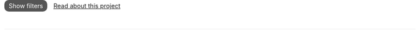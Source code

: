 ```yaml
---
title: Search the security.txt records found in the Alexa Top 1 Million
date: 2019-03-19 21:47:32
tags:
banner_lg: banner-lg.jpg
banner_sm: banner-sm.jpg
seo_description: Use this index to search security.txt records in the Alexa Top 1 Million sites
---
```


<div class="security-txt-wrapper">
	<div class="search-wrapper" id="search-wrapper">
		<div class="filters">
			<div class="search">
				<input type="text" id="search" placeholder="Filter by domain name">
			</div>
			<div class="filter">
				<div class="filter-title">Filter by existence of fields (click to enable)</div><div class="check" data-key="canonical">Canonical</div><div class="check" data-key="preferred_languages">Preferred Languages</div><div class="check" data-key="acknowledgements">Acknowledgements</div><div class="check" data-key="contact">Contact</div><div class="check" data-key="encryption">Encryption</div><div class="check" data-key="hiring">Hiring</div><div class="check" data-key="policy">Policy</div>
			</div>
		</div>
		<div id="filter-toggle" class="filter-toggle">Show filters</div>
		<div class="read-about-this-project"><a href="/security-txt-search">Read about this project</a></div>
		<div id="num-results" class="num-results"></div>
		<div id="results" class="results"></div>
	</div>
	<div class="details">
		<div id="back-to-results" class="back-to-results">&lt; Back to results</div>
		<div id="domain" class="domain"></div>
		<div id="txt"></div>
	</div>
</div>

<script src="data.js"></script>
<script type="text/template" id="template">
	<div class="title">{title}</div>
</script>
<script>
var q = function (query) { return document.querySelectorAll(query) }
var template = q('#template')[0].innerText;
var results = q('#results')[0];
var search = q('#search')[0];
var numResults = q('#num-results')[0];
var searchWrapper = q('#search-wrapper')[0];
var backToResults = q('#back-to-results')[0];
var domain = q('#domain')[0];
var txt = q('#txt')[0];
var elem, tpl, searchTimeout;
var filters = {};

function handleDomainClick(_domain) {
	return function () {
		var text = '';
		var dd = data[_domain];
		domain.innerText = _domain;

		if (dd['.well-known']) {
			text += '<a href="https://' + _domain + '/.well-known/security.txt" target="_blank">/.well-known/security.txt</a><pre>' + dd['.well-known'].raw + '</pre>';
		}

		if (dd['root']) {
			text += '<a href="https://' + _domain + '/security.txt" target="_blank">/security.txt</a><pre>' + dd['root'].raw + '</pre>';
		}

		txt.innerHTML = text;
		searchWrapper.setAttribute('data-hidden', 'true');
	}
}

function refresh() {
	results.innerHTML = '';
	var num = 0;
	var keys = Object.keys(data).sort(function (a, b) {
		if (a < b) return -1;
		if (a > b) return 1;
		return 0;
	});
	var searchValue = search.value.toLowerCase();

	keys.forEach(function (key) {
		// domain filter
		if (searchValue && key.indexOf(searchValue) === -1) return;

		// field filter
		var filterKey
		var isEmpty = function (path, fk) {
			if (!data[key][path]) return true;
			if (!data[key][path][fk] || data[key][path][fk].length === undefined) {
				return data[key][path][fk] === null;
			} else {
				return data[key][path][fk].length === 0;
			}
		}
		for (filterKey in filters) {
			if (filters[filterKey] === true && isEmpty('root', filterKey) && isEmpty('.well-known', filterKey)) return; 
		}

		// create element
		elem = document.createElement('div');
		elem.classList.add('result');
		elem.addEventListener('click', handleDomainClick(key));
		tpl = template.replace('{title}', key);
		elem.innerHTML = tpl;
		results.appendChild(elem);
		num += 1;
	});

	numResults.innerText = num + ' results found';
}

refresh();

search.addEventListener('keyup', function () {
	if (searchTimeout) clearTimeout(searchTimeout);
	searchTimeout = setTimeout(refresh, 300);
});

backToResults.addEventListener('click', function () {
	searchWrapper.setAttribute('data-hidden', 'false');
});

q('.filter .check').forEach(function (filterButton) {
	filterButton.addEventListener('click', function (e) {
		var target = e.target;
		var key, checked;

		while (true) {
			key = target.getAttribute('data-key');

			if (key !== null) {
				break;
			}

			target = target.parentElement;
		}

		checked = target.getAttribute('data-checked');

		if (checked === 'true') {
			target.setAttribute('data-checked', 'false');
			filters[key] = false;
		} else {
			target.setAttribute('data-checked', 'true');
			filters[key] = true;
		}
		refresh();
	});
})

var filters = q('.filters')[0];
var filtersOpen = false;
var filterToggle = q('#filter-toggle')[0];
filterToggle.addEventListener('click', function () {
	if (filtersOpen) {
		filters.setAttribute('data-open', 'false');
		filtersOpen = false;
		filterToggle.innerText = 'Show filters'
	} else {
		filters.setAttribute('data-open', 'true');
		filtersOpen = true;
		filterToggle.innerText = 'Hide filters'
	}
});
</script>

<style>
body {
	overflow: hidden;
}

.filter-toggle {
	background: #555;
	display: inline-block;
	color: white;
	padding: 5px 10px;
	border-radius: 10px;
	cursor: pointer;
}

.read-about-this-project {
	display: inline-block;
	margin-left: 10px;
}

.filters {
	max-height: 0;
	overflow: hidden;
	transition: max-height 0.5s ease-in-out;
}

.filters[data-open="true"] {
	max-height: 300px;
}

.search-wrapper * {
	user-select: none;
}

.search-wrapper br {
	display: none;
}

.filter-title {
	color: #555;
	margin-bottom: 5px;
}

.check {
	display: inline-block;
	padding: 10px;
	border: 1px solid #eee;
	border-radius: 10px;
	margin-right: 5px;
	margin-bottom: 5px;
	cursor: pointer;
	user-select: none;
}

.check[data-checked="true"] {
	background: #eee;
}

.result {
	padding: 20px 10px;
	cursor: pointer;
	position: relative;
	border-bottom: 1px solid #eee;
}

.result::after {
	content: '>';
	position: absolute;
	right: 20px;
	top: 50%;
	transform: translateY(-50%);
	color: #999;
}

.result:hover {
	background: #efefef;
	border-radius: 5px;
}

.security-txt-wrapper {
	position: fixed;
	overflow: hidden;
	top: 0;
	left: 0;
	width: 100%;
	height: 100%;
	z-index: 1000;
	background: white;
}

.results {
	border-top: 1px solid #eee;
	max-height: 600px;
	overflow-y: scroll;
	position: relative;
	top: 0;
	left: 0;
	z-index: 1;
	-webkit-overflow-scrolling: touch;
}

.search-wrapper {
	transition: transform 0.2s ease-in-out;
	transform: translateX(0);
	background: white;
	position: relative;
	z-index: 1;
	padding: 0 10px;
}

.search-wrapper[data-hidden="true"] {
	transform: translateX(-100%);
}

.details {
	position: absolute;
	top: 0;
	left: 0;
	z-index: 0;
	padding: 0 10px;
	width: 100%;
	height: 100%;
	overflow: scroll;
}

input {
	font-size: 17px;
	padding: 5px;
	width: 100%;
	border-radius: 10px;
	border: 1px solid #eee;
	margin-bottom: 10px;
}

.num-results {
	padding: 20px 0;
}

.back-to-results {
	padding: 20px 0;
	color: #555;
	cursor: pointer;
}

.domain {
	font-size: 30px;
}

#txt {
	overflow: scroll;
	width: 100%;
}
</style>